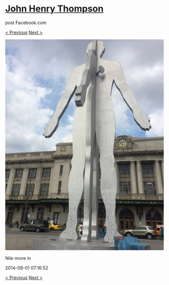 # [John Henry Thompson](../README.md)
post Facebook.com

[< Previous](2014-08-01-2.md) [Next >](2014-08-01-4.md)

[![](../media/2014-08-01/Nile-move-in-2.jpg)](../README.md)

Nile move in

2014-08-01 07:16:52

[< Previous](2014-08-01-2.md) [Next >](2014-08-01-4.md)